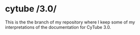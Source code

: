 # cytube /3.0/

This is the the branch of my repository where I keep some of my interpretations of the documentation for CyTube 3.0.
